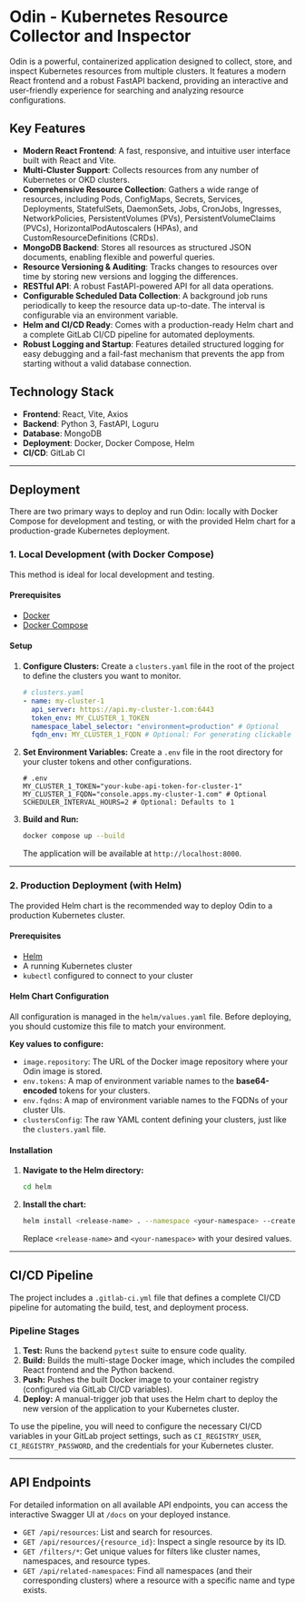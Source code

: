 # Odin - Kubernetes Resource Collector and Inspector

Odin is a powerful, containerized application designed to collect, store, and inspect Kubernetes resources from multiple clusters. It features a modern React frontend and a robust FastAPI backend, providing an interactive and user-friendly experience for searching and analyzing resource configurations.

## Key Features

- **Modern React Frontend**: A fast, responsive, and intuitive user interface built with React and Vite.
- **Multi-Cluster Support**: Collects resources from any number of Kubernetes or OKD clusters.
- **Comprehensive Resource Collection**: Gathers a wide range of resources, including Pods, ConfigMaps, Secrets, Services, Deployments, StatefulSets, DaemonSets, Jobs, CronJobs, Ingresses, NetworkPolicies, PersistentVolumes (PVs), PersistentVolumeClaims (PVCs), HorizontalPodAutoscalers (HPAs), and CustomResourceDefinitions (CRDs).
- **MongoDB Backend**: Stores all resources as structured JSON documents, enabling flexible and powerful queries.
- **Resource Versioning & Auditing**: Tracks changes to resources over time by storing new versions and logging the differences.
- **RESTful API**: A robust FastAPI-powered API for all data operations.
- **Configurable Scheduled Data Collection**: A background job runs periodically to keep the resource data up-to-date. The interval is configurable via an environment variable.
- **Helm and CI/CD Ready**: Comes with a production-ready Helm chart and a complete GitLab CI/CD pipeline for automated deployments.
- **Robust Logging and Startup**: Features detailed structured logging for easy debugging and a fail-fast mechanism that prevents the app from starting without a valid database connection.

## Technology Stack

- **Frontend**: React, Vite, Axios
- **Backend**: Python 3, FastAPI, Loguru
- **Database**: MongoDB
- **Deployment**: Docker, Docker Compose, Helm
- **CI/CD**: GitLab CI

---

## Deployment

There are two primary ways to deploy and run Odin: locally with Docker Compose for development and testing, or with the provided Helm chart for a production-grade Kubernetes deployment.

### 1. Local Development (with Docker Compose)

This method is ideal for local development and testing.

#### Prerequisites
- [Docker](https://docs.docker.com/get-docker/)
- [Docker Compose](https://docs.docker.com/compose/install/)

#### Setup
1.  **Configure Clusters:** Create a `clusters.yaml` file in the root of the project to define the clusters you want to monitor.
    ```yaml
    # clusters.yaml
    - name: my-cluster-1
      api_server: https://api.my-cluster-1.com:6443
      token_env: MY_CLUSTER_1_TOKEN
      namespace_label_selector: "environment=production" # Optional
      fqdn_env: MY_CLUSTER_1_FQDN # Optional: For generating clickable links
    ```

2.  **Set Environment Variables:** Create a `.env` file in the root directory for your cluster tokens and other configurations.
    ```env
    # .env
    MY_CLUSTER_1_TOKEN="your-kube-api-token-for-cluster-1"
    MY_CLUSTER_1_FQDN="console.apps.my-cluster-1.com" # Optional
    SCHEDULER_INTERVAL_HOURS=2 # Optional: Defaults to 1
    ```

3.  **Build and Run:**
    ```bash
    docker compose up --build
    ```
    The application will be available at `http://localhost:8000`.

---

### 2. Production Deployment (with Helm)

The provided Helm chart is the recommended way to deploy Odin to a production Kubernetes cluster.

#### Prerequisites
- [Helm](https://helm.sh/docs/intro/install/)
- A running Kubernetes cluster
- `kubectl` configured to connect to your cluster

#### Helm Chart Configuration
All configuration is managed in the `helm/values.yaml` file. Before deploying, you should customize this file to match your environment.

**Key values to configure:**
- `image.repository`: The URL of the Docker image repository where your Odin image is stored.
- `env.tokens`: A map of environment variable names to the **base64-encoded** tokens for your clusters.
- `env.fqdns`: A map of environment variable names to the FQDNs of your cluster UIs.
- `clustersConfig`: The raw YAML content defining your clusters, just like the `clusters.yaml` file.

#### Installation
1.  **Navigate to the Helm directory:**
    ```bash
    cd helm
    ```
2.  **Install the chart:**
    ```bash
    helm install <release-name> . --namespace <your-namespace> --create-namespace -f values.yaml
    ```
    Replace `<release-name>` and `<your-namespace>` with your desired values.

---

## CI/CD Pipeline

The project includes a `.gitlab-ci.yml` file that defines a complete CI/CD pipeline for automating the build, test, and deployment process.

### Pipeline Stages
1.  **Test:** Runs the backend `pytest` suite to ensure code quality.
2.  **Build:** Builds the multi-stage Docker image, which includes the compiled React frontend and the Python backend.
3.  **Push:** Pushes the built Docker image to your container registry (configured via GitLab CI/CD variables).
4.  **Deploy:** A manual-trigger job that uses the Helm chart to deploy the new version of the application to your Kubernetes cluster.

To use the pipeline, you will need to configure the necessary CI/CD variables in your GitLab project settings, such as `CI_REGISTRY_USER`, `CI_REGISTRY_PASSWORD`, and the credentials for your Kubernetes cluster.

---

## API Endpoints

For detailed information on all available API endpoints, you can access the interactive Swagger UI at `/docs` on your deployed instance.

- `GET /api/resources`: List and search for resources.
- `GET /api/resources/{resource_id}`: Inspect a single resource by its ID.
- `GET /filters/*`: Get unique values for filters like cluster names, namespaces, and resource types.
- `GET /api/related-namespaces`: Find all namespaces (and their corresponding clusters) where a resource with a specific name and type exists.